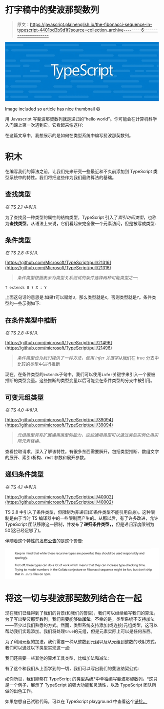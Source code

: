 # 打字稿中的斐波那契数列

> 原文：<https://javascript.plainenglish.io/the-fibonacci-sequence-in-typescript-4401bd3b9d1f?source=collection_archive---------6----------------------->

![](img/015d2f6eedee6555cd92cceaf91c37ea.png)

Image included so article has nice thumbnail 😄

用 Javascript 写斐波那契数列就是递归的“hello world”。你可能会在计算机科学入门课上第一次遇到它。它看起来像这样:

在这篇文章中，我想展示的是如何在类型系统中编写斐波那契数列。

# 积木

在编写我们的算法之前，让我们先来研究一些最近和不久前添加到 TypeScript 类型系统中的特性。我们将把这些作为我们最终算法的基础。

## 查找类型

*在 TS 2.1 中引入*

为了查找另一种类型的属性的结构类型，TypeScript 引入了*索引访问类型*，也称为**查找类型**。从语法上来说，它们看起来完全像一个元素访问，但是被写成类型:

## 条件类型

*在 TS 2.8 中引入*

[https://github.com/Microsoft/TypeScript/pull/21316](https://github.com/Microsoft/TypeScript/pull/21316)

> *条件类型根据表示为类型关系测试的条件选择两种可能类型之一:*

```
T extends U ? X : Y
```

上面这句话的意思是:如果`T`可以赋给`U`，那么类型就是`X`，否则类型就是`Y`。条件类型的一些示例如下:

## 在条件类型中推断

*在 TS 2.8 中引入*

[https://github.com/microsoft/TypeScript/pull/21496](https://github.com/microsoft/TypeScript/pull/21496)

> *条件类型也为我们提供了一种方法，使用 infer 关键字*从我们在 true 分支中比较的类型中进行推断

现在，在条件类型的`extends`子句中，我们可以使用`infer`关键字来引入一个要被推断的类型变量。这些推断的类型变量以后可能会在条件类型的分支中被引用。

## 可变元组类型

*在 TS 4.0 中引入*

[https://github.com/microsoft/TypeScript/pull/39094](https://github.com/microsoft/TypeScript/pull/39094)

> *元组类型具有扩展通用类型的能力，这些通用类型可以通过类型实例化用实际元素替换。*

查看拉取请求，深入了解该特性。有很多东西需要解开，包括类型推断、数组文字的展开、索引/析构、rest 参数和展开参数。

## 递归条件类型

*在 TS 4.1 中引入*

[https://github.com/microsoft/TypeScript/pull/40002](https://github.com/microsoft/TypeScript/pull/40002)

TS 2.8 中引入了条件类型，但限制为非递归(即条件类型不能引用自身)。这种限制是由于当时 TS 编译器中的一些限制而产生的。从那以后，有了许多改进，允许 TypeScript 团队移除这一限制，并发布了**递归条件类型，**，但是递归深度限制为 50(这已经足够了)。

伴随着这个特性的[发布公告](https://devblogs.microsoft.com/typescript/announcing-typescript-4-1/#recursive-conditional-types)的是这个警告:

![](img/5b14cf750c2096e8f6e9c0605f794ee5.png)

# 将这一切与斐波那契数列结合在一起

现在我们已经得到了我们的背景(和我们的警告)，我们可以继续编写我们的算法。为了写出斐波那契数列，我们需要能够做**加法**。不幸的是，类型系统不支持加法——至少以我们熟悉的方式。然而，类型系统支持添加(或连接)元组类型，这可以帮助我们实现添加。我们将处理`true`的元组，但是元素实际上可以是任何东西。

为了利用元组的加法，我们需要一种从整数到元组以及从元组到整数的映射方式。我们可以通过以下类型实现这一点:

我们还需要一些其他的算术工具类型，比如加法和减法:

有了这个和我们从上面学到的一切，我们可以写出我们的斐波纳契公式:

如你所见，我们能够在 TypeScript 的类型系统*中单独编写斐波那契数列。*这只是一个例子，展示了 TypeScript 的强大功能和灵活性，以及 TypeScript 团队所做的出色工作。

如果您想自己试验代码，可以在 TypeScript playground 中查看这个[链接。](https://www.typescriptlang.org/play?ts=4.2.3#code/C4TwDgpgBAggTnAhiA8gMwMoEsBeEA8AclBAB7AQB2AJgM5SUCuAtgEYRwB8UAvFMWQo16xAPxQAFEzYcS5KnX5RxrAPaqANhESUA2gF0oALigB9eElSZcBQgBooBzgEpjDCADcOAbgCwAKFBIMwtkdGw8IjkhRWl2OAcAJWiFekZKAGtKVQB3PX1uPkTdAHItSgBzYAALEsNBVKVxZJNzBDDrSPtHYDhGCAcAOmHEgr9-AKDoAAUNRloARnwYFOEoHRAnXh6+gahhwZh9canYampl1cUNgwcAISv6G4Lt3QOYIeG748nwaABZLBMRaXBprZ6FWCPKBwbTUVSUDQgRwbUSfQZAtCyACqhnE2Lcb2GRxOfyggOBACZQfJwZRNi8+BT5ktmSCYJxOOMAgB6HlQLxwLBoZGMYBYDRYcUQeg5VRwDK-YIrPihKwRAgAZi5UD5O36Dl6BqgRog+gCSugDz4sxZyx1et0psNuxdxtN5sCZIAwts2UsOd5dfyna6TbtPacACJ+oHzamB4P6s0Wr3BUwAMSwrHwAEkACoAUUSMHzuZQAlpijUmm0+UhBeLpfLhFK5SqtXqVfoCygAB8oAAGAJQZRQRslssVkduGDnfCZ7P4f15ouTluchyLnNs6kT5sVzlcy1QLM5ysxehxDiQ7fLdrqmxETltqgdurctPQDO9vhn-ALA6-ILCeGaUts-6UkBUAgV+p6ahBS7akGeqUqBAAsiE5uh0GaqBACsWH4Ph0H4aBABsRHkdBAAcoEAOxEfR0ELHhcEZjRRE0dBlKwacGYAJxEQJuHoaBlKDkREnQeR9HkWR7GapJf5IYO0GFgg8oBEAA)